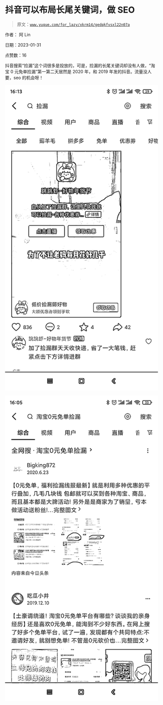 # 抖音可以布局长尾关键词，做 SEO

> 原文：[`www.yuque.com/for_lazy/xkrm14/gedqkfvsxl22n07a`](https://www.yuque.com/for_lazy/xkrm14/gedqkfvsxl22n07a)



作者： 阿 Lin 

日期：2023-01-31 

点赞数：16 

抖音搜索“捡漏”这个词很多是投放的，可是，捡漏的长尾关键词却没有人做，“淘宝 0 元免单捡漏”第一第二天居然是 2020 年，和 2019 年发的抖音。流量没人要，seo 的机会呀！ 

![](img/9894a21eb2c8012ac07f4a9c2152060c.png) 

![](img/f473ab8a4a1e4797e48aba6fee50cb30.png) 


